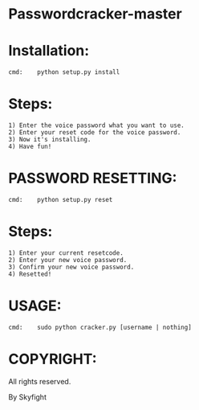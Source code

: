 # Passwordcracker-master


# Installation:

    cmd:    python setup.py install

# Steps:
    1) Enter the voice password what you want to use.
    2) Enter your reset code for the voice password.
    3) Now it's installing.
    4) Have fun!

# PASSWORD RESETTING:

    cmd:    python setup.py reset

# Steps:
    1) Enter your current resetcode.
    2) Enter your new voice password.
    3) Confirm your new voice password.
    4) Resetted!

# USAGE:

    cmd:    sudo python cracker.py [username | nothing]

# COPYRIGHT:

All rights reserved.

By Skyfight
